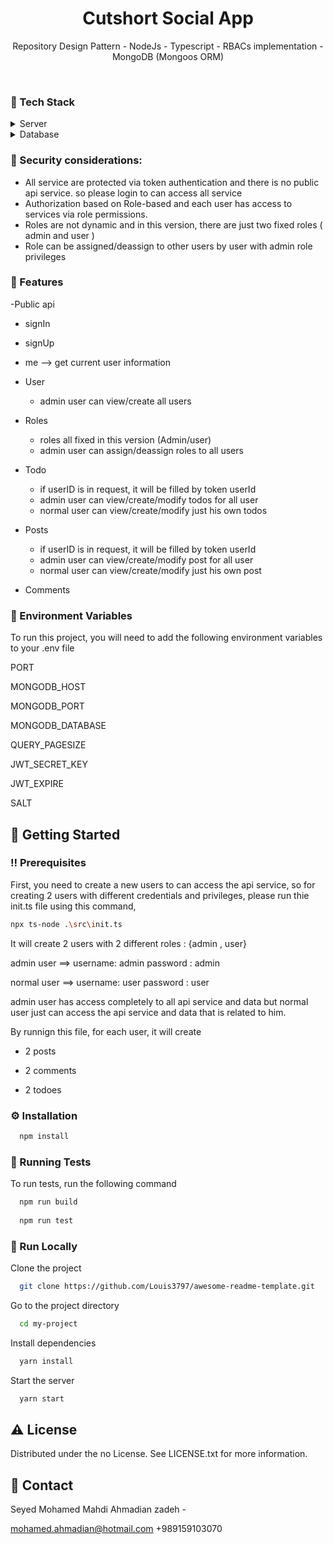 <div align="center">

  <h1>Cutshort Social App</h1>
  
  <p>
    Repository Design Pattern - NodeJs - Typescript - RBACs implementation - MongoDB (Mongoos ORM)
  </p>

</div>

<br />

<!-- TechStack -->

### :space_invader: Tech Stack

<details>
  <summary>Server</summary>
  <ul>
    <li><a href="https://www.typescriptlang.org/">Typescript</a></li>
    <li><a href="https://expressjs.com/">Express.js</a></li>
  </ul>
</details>

<details>
<summary>Database</summary>
  <ul>
    <li><a href="https://www.mongodb.com/">MongoDB</a></li>
  </ul>
</details>

### :dart: Security considerations:

- All service are protected via token authentication and there is no public api service. so please login to can access all service
- Authorization based on Role-based and each user has access to services via role permissions.
- Roles are not dynamic and in this version, there are just two fixed roles ( admin and user )
- Role can be assigned/deassign to other users by user with admin role privileges

<!-- Features -->

### :dart: Features

-Public api

- signIn
- signUp
- me      --> get current user information

- User

  - admin user can view/create all users

- Roles

  - roles all fixed in this version (Admin/user)
  - admin user can assign/deassign roles to all users

- Todo
  - if userID is in request, it will be filled by token userId
  - admin user can view/create/modify todos for all user
  - normal user can view/create/modify just his own todos
- Posts
  - if userID is in request, it will be filled by token userId
  - admin user can view/create/modify post for all user
  - normal user can view/create/modify just his own post
- Comments

<!-- Color Reference -->

<!-- Env Variables -->

### :key: Environment Variables

To run this project, you will need to add the following environment variables to your .env file

PORT

MONGODB_HOST

MONGODB_PORT

MONGODB_DATABASE

QUERY_PAGESIZE

JWT_SECRET_KEY

JWT_EXPIRE

SALT

<!-- Getting Started -->

## :toolbox: Getting Started

<!-- Prerequisites -->

### :bangbang: Prerequisites

First, you need to create a new users to can access the api service, so for creating 2 users with different credentials and privileges, please run thie init.ts file using this command,

```bash
npx ts-node .\src\init.ts
```

It will create 2 users with 2 different roles : {admin , user}

admin user ==> username: admin password : admin

normal user ==> username: user password : user

admin user has access completely to all api service and data but normal user just can access the api service and data that is related to him.

By runnign this file, for each user, it will create

- 2 posts

- 2 comments

- 2 todoes

<!-- Installation -->

### :gear: Installation

```bash
  npm install
```

<!-- Running Tests -->

### :test_tube: Running Tests

To run tests, run the following command

```bash
  npm run build
  
  npm run test
```

<!-- Run Locally -->

### :running: Run Locally

Clone the project

```bash
  git clone https://github.com/Louis3797/awesome-readme-template.git
```

Go to the project directory

```bash
  cd my-project
```

Install dependencies

```bash
  yarn install
```

Start the server

```bash
  yarn start
```

<!-- License -->

## :warning: License

Distributed under the no License. See LICENSE.txt for more information.

<!-- Contact -->

## :handshake: Contact

Seyed Mohamed Mahdi Ahmadian zadeh -

mohamed.ahmadian@hotmail.com
+989159103070

